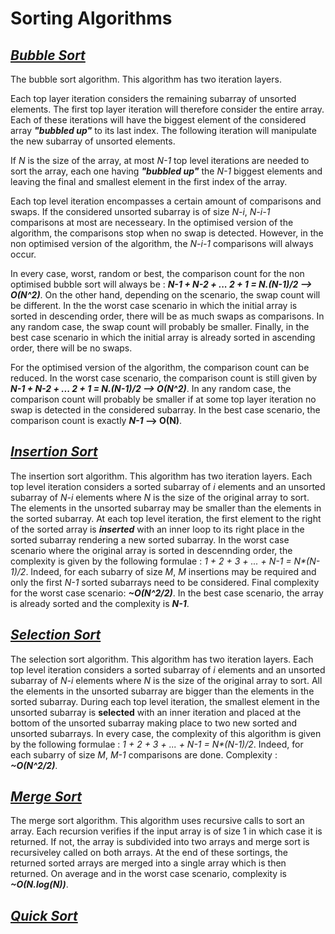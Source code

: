 # Sorting Algorithms

## [_Bubble Sort_](https://github.com/natandaniel/algorithms_in_java/tree/master/sorting_algorithms/src/sort/bubble)

The bubble sort algorithm. This algorithm has two iteration layers.

Each top layer iteration considers the remaining subarray of unsorted elements. The first top layer iteration will therefore consider the entire array. Each of these iterations will have the biggest element of the considered array **_"bubbled up"_** to its last index. The following iteration will manipulate the new subarray of unsorted elements.

If _N_ is the size of the array, at most _N-1_ top level iterations are needed to sort the array, each one having **_"bubbled up"_** the _N-1_ biggest elements and leaving the final and smallest element in the first index of the array.

Each top level iteration encompasses a certain amount of comparisons and swaps. If the considered unsorted subarray is of size _N-i_, _N-i-1_ comparisons at most are necesseary. In the optimised version of the algorithm, the comparisons stop when no swap is detected. However, in the non optimised version of the algorithm, the _N-i-1_ comparisons will always occur.

In every case, worst, random or best, the comparison count for the non optimised bubble sort will always be : **_N-1 + N-2 + ... 2 + 1 = N.(N-1)/2 --> O(N^2)_**. On the other hand, depending on the scenario, the swap count will be different. In the the worst case scenario in which the initial array is sorted in descending order, there will be as much swaps as comparisons. In any random case, the swap count will probably be smaller. Finally, in the best case scenario in which the initial array is already sorted in ascending order, there will be no swaps.

For the optimised version of the algorithm, the comparison count can be reduced. In the worst case scenario, the comparison count is still given by **_N-1 + N-2 + ... 2 + 1 = N.(N-1)/2 --> O(N^2)_**. In any random case, the comparison count will probably be smaller if at some top layer iteration no swap is detected in the considered subarray. In the best case scenario, the comparison count is exactly **_N-1_ --> O(N)**.

## [_Insertion Sort_](https://github.com/natandaniel/algorithms_in_java/tree/master/sorting_algorithms/src/sort/insertion)

The insertion sort algorithm. This algorithm has two iteration layers. Each top level iteration considers a sorted subarray of _i_ elements and an unsorted subarray of _N-i_ elements where _N_ is the size of the original array to sort. The elements in the unsorted subarray may be smaller than the elements in the sorted subarray. At each top level iteration, the first element to the right of the sorted array is _**inserted**_ with an inner loop to its right place in the sorted subarray rendering a new sorted subarray. In the worst case scenario where the original array is sorted in descennding order, the complexity is given by the following formulae : _1 + 2 + 3 + ... + N-1 = N*(N-1)/2_. Indeed, for each subarry of size _M_, _M_ insertions may be required and only the first _N-1_ sorted subarrays need to be considered. Final complexity for the worst case scenario: **_~O(N^2/2)_**. In the best case scenario, the array is already sorted and the complexity is **_N-1_**.

## [_Selection Sort_](https://github.com/natandaniel/algorithms_in_java/tree/master/sorting_algorithms/src/sort/selection)

The selection sort algorithm. This algorithm has two iteration layers. Each top level iteration considers a sorted subarray of _i_ elements and an unsorted subarray of _N-i_ elements where _N_ is the size of the original array to sort. All the elements in the unsorted subarray are bigger than the elements in the sorted subarray. During each top level iteration, the smallest element in the unsorted subarray is **selected** with an inner iteration and placed at the bottom of the unsorted subarray making place to two new sorted and unsorted subarrays. In every case, the complexity of this algorithm is given by the following formulae : _1 + 2 + 3 + ... + N-1 = N*(N-1)/2_. Indeed, for each subarry of size _M_, _M-1_ comparisons are done. Complexity : **_~O(N^2/2)_**.

## [_Merge Sort_](https://github.com/natandaniel/algorithms_in_java/tree/master/sorting_algorithms/src/sort/merge)

The merge sort algorithm. This algorithm uses recursive calls to sort an array. Each recursion verifies if the input array is of size 1 in which case it is returned. If not, the array is subdivided into two arrays and merge sort is recursiveley called on both arrays.  At the end of these sortings, the returned sorted arrays are merged into a single array which is then returned. On average and in the worst case scenario, complexity is **_~O(N.log(N))_**.

## [_Quick Sort_](https://github.com/natandaniel/algorithms_in_java/tree/master/sorting_algorithms/src/sort/quick)


